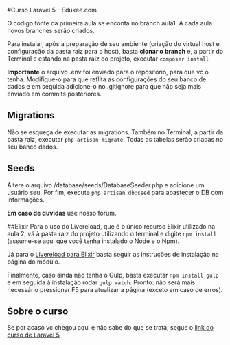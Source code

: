 #Curso Laravel 5 - Edukee.com

O código fonte da primeira aula se enconta no branch aula1. A cada aula novos branches serão criados.

Para instalar, após a preparação de seu ambiente (criação do virtual host e configuração da pasta raiz para o host), basta **clonar o branch** e, a partir do Terminal e estando na pasta raiz do projeto, executar `composer install`

**Importante** o arquivo .env foi enviado para o repositório, para que vc o tenha. Modifique-o para que reflita as configurações do seu banco de dados e em seguida adicione-o no .gitignore para que não seja mais enviado em commits posteriores.

## Migrations

Não se esqueça de executar as migrations. Também no Terminal, a partir da pasta raiz, executar `php artisan migrate`. Todas as tabelas serão criadas no seu banco dados.

## Seeds

Altere o arquivo /database/seeds/DatabaseSeeder.php e adicione um usuário seu. Por fim, execute `php artisan db:seed` para abastecer o DB com informações.

**Em caso de duvidas** use nosso fórum.

##Elixir
Para o uso do Livereload, que é o único recurso Elixir utilizado na aula 2, vá à pasta raiz do projeto utilizando o terminal e digite `npm install` (assume-se aqui que você tenha instalado o Node e o Npm).

Já para o [Livereload para Elixir](https://www.npmjs.com/package/laravel-elixir-livereload) basta seguir as instruções de instalação na página do módulo.

Finalmente, caso ainda não tenha o Gulp, basta executar `npm install gulp` e em seguida à instalação rodar `gulp watch`. Pronto: não será mais necessário pressionar F5 para atualizar a página (exceto em caso de erros).

## Sobre o curso

Se por acaso vc chegou aqui e não sabe do que se trata, segue o [link do curso de Laravel 5](http://www.edukee.com/pt/curso/laravel-5/turma-a/2305860968)